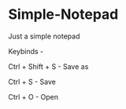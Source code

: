 # Simple-Notepad
Just a simple notepad

Keybinds - 

Ctrl + Shift + S - Save as

Ctrl + S - Save

Ctrl + O - Open
